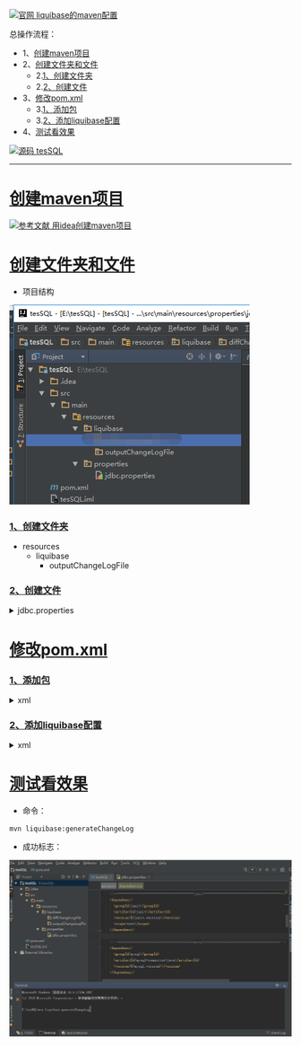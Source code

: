 [![](https://img.shields.io/badge/官网-liquibase的maven配置-red.svg "官网 liquibase的maven配置")](http://www.liquibase.org/documentation/maven/)


总操作流程：
- 1、[创建maven项目](#liquibase-01)
- 2、[创建文件夹和文件](#liquibase-02)
    - 2.[1、创建文件夹](#liquibase-02-01)
    - 2.[2、创建文件](#liquibase-02-02)
- 3、[修改pom.xml](#liquibase-03)
    - 3.[1、添加包](#liquibase-03-01)
    - 3.[2、添加liquibase配置](#liquibase-03-02)
- 4、[测试看效果](#liquibase-04)

[![](https://img.shields.io/badge/源码-tesSQL-blue.svg "源码 tesSQL")](https://github.com/lidekai/tesSQL.git)

***

# <a name="liquibase-01" href="#" >创建maven项目</a>

[![](https://img.shields.io/badge/参考文献-用idea创建maven项目-yellow.svg "参考文献 用idea创建maven项目")](https://github.com/OurNotes/CCN/blob/master/06.%E5%90%8E%E5%8F%B0/01.java/03.Javaweb%E4%B9%8B%E6%95%B4%E5%90%88%E4%BE%8B%E5%AD%90/02.ssm%2Bm%2B%E6%95%B0%E6%8D%AE%E5%BA%93%E7%9A%84%E6%95%B4%E5%90%88/01.ssm%E6%95%B4%E5%90%88%E4%B9%8B%E7%94%A8maven%E5%88%9B%E5%BB%BAweb%E9%A1%B9%E7%9B%AE.md)

# <a name="liquibase-02" href="#" >创建文件夹和文件</a>

- 项目结构

![](image/1-1.png)

### <a name="liquibase-02-01" href="#" >1、创建文件夹</a>
- resources
    - liquibase
        - outputChangeLogFile

### <a name="liquibase-02-02" href="#" >2、创建文件</a>

<details>
<summary>jdbc.properties</summary>

```properties
# 数据库据连接
driver=com.mysql.jdbc.Driver
url=jdbc:mysql://192.168.57.131:3306/test?useUnicode=true
username=dk
password=DKLi123456!
# 生成文件的路径
outputChangeLogFile=src/main/resources/liquibase/outputChangeLogFile/changelog_original.xml
```

</details>

# <a name="liquibase-03" href="#" >修改pom.xml</a>
### <a name="liquibase-03-01" href="#" >1、添加包</a>

<details>
<summary>xml</summary>

```xml
<properties>
    <junit.version>4.11</junit.version>
    <mysql.version>5.1.46</mysql.version>
    <liquibase.version>3.6.1</liquibase.version>
</properties>

<dependencies>
    <!--========================================junit========================================-->
    <dependency>
      <groupId>junit</groupId>
      <artifactId>junit</artifactId>
      <version>${junit.version}</version>
      <scope>test</scope>
    </dependency>

    <!--========================================mysql========================================-->
    <dependency>
      <groupId>mysql</groupId>
      <artifactId>mysql-connector-java</artifactId>
      <version>${mysql.version}</version>
    </dependency>

    <!--========================================liquibase========================================-->
    <dependency>
      <groupId>org.liquibase</groupId>
      <artifactId>liquibase-core</artifactId>
      <version>${liquibase.version}</version>
    </dependency>
</dependencies>
```

</details>

### <a name="liquibase-03-02" href="#" >2、添加liquibase配置</a>

<details>
<summary>xml</summary>

```xml
       <!--========================================liquibase的配置========================================-->
        <plugin>
          <groupId>org.liquibase</groupId>
          <artifactId>liquibase-maven-plugin</artifactId>
          <version>3.5.3</version>
          <configuration>
            <!--连接数据库的配置文件路径-->
            <propertyFile>${basedir}/src/main/resources/properties/jdbc.properties</propertyFile>
            <!--输出文件的编码 -->
            <outputFileEncoding>UTF-8</outputFileEncoding>
          </configuration>
        </plugin>
```

</details>

# <a name="liquibase-04" href="#" >测试看效果</a>

- 命令：

```
mvn liquibase:generateChangeLog
```

- 成功标志：

![](image/1-2.gif)
